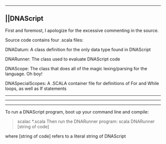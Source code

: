 ---------------------------------------------------
||DNAScript 
---------------------------------------------------

First and foremost, I apologize for the excessive commenting in the source.


Source code contains four .scala files:

DNADatum: A class definition for the only data type found in DNAScript

DNARunner: The class used to evaluate DNAScript code

DNAScope: The class that does all of the magic lexing/parsing for the language. Oh boy!

DNASpecialScopes: A .SCALA container file for definitions of For and While loops, as well as If statements
___________________________________________________
___________________________________________________
___________________________________________________

To run a DNAScript program, boot up your command line and compile:
> scalac *.scala
Then run the DNARunner program:
> scala DNARunner [string of code]

where [string of code] refers to a literal string of DNAScript